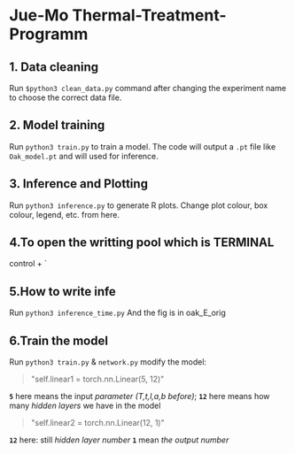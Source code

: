 # Jue-Mo Thermal-Treatment-Programm

## 1. Data cleaning
Run `$python3 clean_data.py` command after changing the experiment name to choose the correct data file.

## 2. Model training 
Run `python3 train.py` to train a model. The code will output a `.pt` file like `Oak_model.pt` and will used for inference.

## 3. Inference and Plotting
Run `python3 inference.py` to generate R plots. Change plot colour, box colour, legend, etc. from here.

## 4.To open the writting pool which is TERMINAL
control + `

## 5.How to write infe
Run `python3 inference_time.py`
And the fig is in oak_E_orig

## 6.Train the model
Run `python3 train.py` & `network.py` modify the model:
>"self.linear1 = torch.nn.Linear(5, 12)" 

**`5`** here means the input *parameter (T,t,l,a,b before)*; **`12`** here means how many *hidden layers* we have in the model

>"self.linear2 = torch.nn.Linear(12, 1)"

**`12`** here: still *hidden layer number*
**`1`** mean *the output number*

